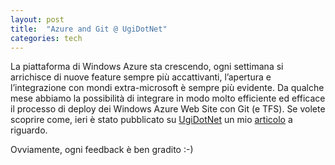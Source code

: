 ```yaml
---
layout: post
title:  "Azure and Git @ UgiDotNet"
categories: tech
---
```



La piattaforma di Windows Azure sta crescendo, ogni settimana si arrichisce di nuove feature sempre più accattivanti, l&#8217;apertura e l&#8217;integrazione con mondi extra-microsoft è sempre più evidente. Da qualche mese abbiamo la possibilità di integrare in modo molto efficiente ed efficace il processo di deploy dei Windows Azure Web Site con Git (e TFS).
Se volete scoprire come, ieri è stato pubblicato su [UgiDotNet](http://www.ugidotnet.org) un mio [articolo](http://www.ugidotnet.org/Article/Detail/1337) a riguardo.

Ovviamente, ogni feedback è ben gradito :-)

